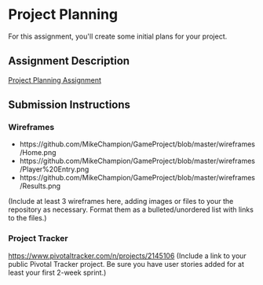 # Project Planning
For this assignment, you'll create some initial plans for your project.

## Assignment Description
[Project Planning Assignment](https://education.launchcode.org/liftoff/assignments/planning/)

## Submission Instructions

### Wireframes
<ul>
  <li>https://github.com/MikeChampion/GameProject/blob/master/wireframes/Home.png</li>
  <li>https://github.com/MikeChampion/GameProject/blob/master/wireframes/Player%20Entry.png</li>
  <li>https://github.com/MikeChampion/GameProject/blob/master/wireframes/Results.png</li>
</ul>
(Include at least 3 wireframes here, adding images or files to your the repository as necessary. Format them as a bulleted/unordered list with links to the files.)

### Project Tracker
https://www.pivotaltracker.com/n/projects/2145106
(Include a link to your public Pivotal Tracker project. Be sure you have user stories added for at least your first 2-week sprint.)
